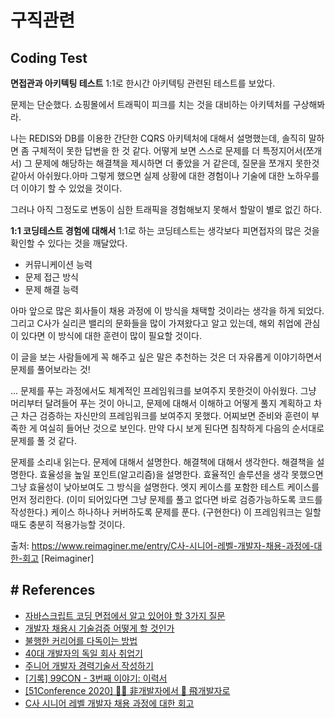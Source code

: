 # 구직관련

## Coding Test

**면접관과 아키텍팅 테스트**
1:1로 한시간 아키텍팅 관련된 테스트를 보았다.

문제는 단순했다. 쇼핑몰에서 트래픽이 피크를 치는 것을 대비하는 아키텍처를 구상해봐라.

나는 REDIS와 DB를 이용한 간단한 CQRS 아키텍처에 대해서 설명했는데, 솔직히 말하면 좀 구체적이 못한 답변을 한 것 같다. 어떻게 보면 스스로 문제를 더 특정지어서(쪼개서) 그 문제에 해당하는 해결책을 제시하면 더 좋았을 거 같은데, 질문을 쪼개지 못한것 같아서 아쉬웠다.아마 그렇게 했으면 실제 상황에 대한 경험이나 기술에 대한 노하우를 더 이야기 할 수 있었을 것이다.

그러나 아직 그정도로 변동이 심한 트래픽을 경험해보지 못해서 할말이 별로 없긴 하다.

**1:1 코딩테스트 경험에 대해서**
1:1로 하는 코딩테스트는 생각보다 피면접자의 많은 것을 확인할 수 있다는 것을 깨달았다.

- 커뮤니케이션 능력
- 문제 접근 방식
- 문제 해결 능력

아마 앞으로 많은 회사들이 채용 과정에 이 방식을 채택할 것이라는 생각을 하게 되었다. 그리고 C사가 실리콘 밸리의 문화들을 많이 가져왔다고 알고 있는데, 해외 취업에 관심이 있다면 이 방식에 대한 훈련이 많이 필요할 것이다.

이 글을 보는 사람들에게 꼭 해주고 싶은 말은 추천하는 것은 더 자유롭게 이야기하면서 문제를 풀어보라는 것!

...
문제를 푸는 과정에서도 체계적인 프레임워크를 보여주지 못한것이 아쉬웠다. 그냥 머리부터 달려들어 푸는 것이 아니고, 문제에 대해서 이해하고 어떻게 풀지 계획하고 차근 차근 검증하는 자신만의 프레임워크를 보여주지 못했다. 어찌보면 준비와 훈련이 부족한 게 여실히 들어난 것으로 보인다. 만약 다시 보게 된다면 침착하게 다음의 순서대로 문제를 풀 것 같다.

문제를 소리내 읽는다.
문제에 대해서 설명한다.
해결책에 대해서 생각한다.
해결책을 설명한다. 효율성을 높일 포인트(알고리즘)을 설명한다.
효율적인 솔루션을 생각 못했으면 그냥 효율성이 낮아보여도 그 방식을 설명한다.
엣지 케이스를 포함한 테스트 케이스를 먼저 정리한다.
(이미 되어있다면 그냥 문제를 풀고 없다면 바로 검증가능하도록 코드를 작성한다.)
케이스 하나하나 커버하도록 문제를 푼다. (구현한다)
이 프레임워크는 일할때도 충분히 적용가능할 것이다.

출처: https://www.reimaginer.me/entry/C사-시니어-레벨-개발자-채용-과정에-대한-회고 [Reimaginer]

## # References

- [자바스크립트 코딩 면접에서 알고 있어야 할 3가지 질문](https://joshua1988.github.io/web-development/javascript/javascript-interview-3questions/)
- [개발자 채용시 기술검증 어떻게 할 것인가](https://jojoldu.tistory.com/285)
- [불행한 커리어를 다독이는 방법](http://www.thesingle.co.kr/SinglesMobile/mobileweb/news_content/detail_news_content.do?fmc_no=599680&fsmc_no=599737&nc_no=695913&fsmc_nm=career)
- [40대 개발자의 독일 회사 취업기](https://brunch.co.kr/@nashorn74/8)
- [주니어 개발자 경력기술서 작성하기](https://gogomalibu.tistory.com/119)
- [[기록] 99CON - 3번째 이야기: 이력서](http://honeymon.io/log/2019/09/26/99con-resume.html)
- [[51Conference 2020] 👩‍💻 非개발자에서 🦅 飛개발자로](https://sujinlee.me/51conf-2020/)
- [C사 시니어 레벨 개발자 채용 과정에 대한 회고](https://www.reimaginer.me/entry/C%EC%82%AC-%EC%8B%9C%EB%8B%88%EC%96%B4-%EB%A0%88%EB%B2%A8-%EA%B0%9C%EB%B0%9C%EC%9E%90-%EC%B1%84%EC%9A%A9-%EA%B3%BC%EC%A0%95%EC%97%90-%EB%8C%80%ED%95%9C-%ED%9A%8C%EA%B3%A0)
